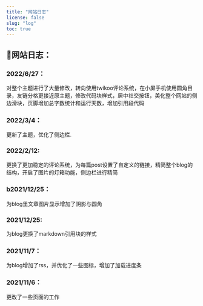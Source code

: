 ```yaml
---
title: "网站日志"
license: false
slug: "log"
toc: true
---
```

## 📢网站日志：
### 2022/6/27：
对整个主题进行了大量修改，转向使用twikoo评论系统，在小屏手机使用圆角目录，友链分格更接近原主题，修改代码块样式，居中社交按钮，美化整个网站的侧边滑块，页脚增加总字数统计和运行天数，增加引用段代码

### 2022/3/4：
更新了主题，优化了侧边栏.

### 2022/2/12: 
更换了更加稳定的评论系统，为每篇post设置了自定义的链接，精简整个blog的结构，开启了图片的灯箱功能，侧边栏进行精简

### b2021/12/25：
为blog里文章图片显示增加了阴影与圆角

### 2021/12/25:
 为blog更换了markdown引用块的样式

### 2021/11/7：
为blog增加了rss，并优化了一些图标，增加了加载进度条

### 2021/11/6： 
更改了一些页面的工作


